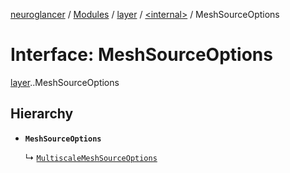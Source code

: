 [neuroglancer](../README.md) / [Modules](../modules.md) / [layer](../modules/layer.md) / [<internal\>](../modules/layer._internal_.md) / MeshSourceOptions

# Interface: MeshSourceOptions

[layer](../modules/layer.md).[<internal>](../modules/layer._internal_.md).MeshSourceOptions

## Hierarchy

- **`MeshSourceOptions`**

  ↳ [`MultiscaleMeshSourceOptions`](layer._internal_.MultiscaleMeshSourceOptions.md)
